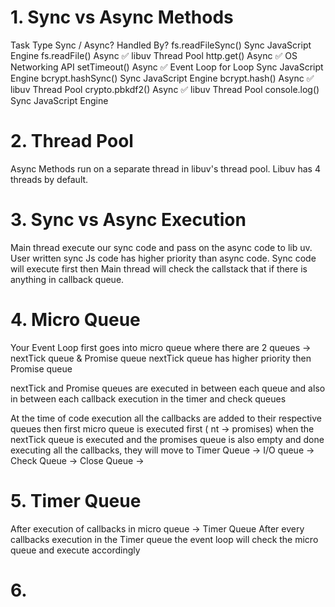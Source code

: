# 1. Sync vs Async Methods
Task Type	            Sync / Async?	            Handled By?
fs.readFileSync()	        Sync   	                 JavaScript Engine
fs.readFile()	            Async ✅	                libuv Thread Pool
http.get()	                Async ✅	                OS Networking API
setTimeout()	            Async ✅	                Event Loop
for Loop	                Sync 	                 JavaScript Engine
bcrypt.hashSync()	        Sync 	                 JavaScript Engine
bcrypt.hash()	            Async ✅	                libuv Thread Pool
crypto.pbkdf2()	            Async ✅	                libuv Thread Pool
console.log()	            Sync 	                 JavaScript Engine

# 2. Thread Pool 
Async Methods run on a separate thread in libuv's thread pool. 
Libuv has 4 threads by default. 

# 3. Sync vs Async Execution
Main thread execute our sync code and pass on the async code to lib uv. 
User written sync Js code has higher priority than async code. 
Sync code will execute first then Main thread will check the callstack that if there is anything in callback queue.

# 4. Micro Queue
Your Event Loop first goes into micro queue where there are 2 queues -> nextTick queue & Promise queue
nextTick queue has higher priority then Promise queue

nextTick and Promise queues are executed in between each queue and also in between each callback execution in the timer and check queues

At the time of code execution all the callbacks are added to their respective queues 
then first micro queue is executed first ( nt -> promises) 
when the nextTick queue is executed and the promises queue is also empty and done executing all the callbacks,
they will move to    Timer Queue -> I/O queue -> Check Queue -> Close Queue -> 

# 5. Timer Queue
After execution of callbacks in micro queue -> Timer Queue
After every callbacks execution in the Timer queue the event loop will check the micro queue and execute accordingly

# 6. 